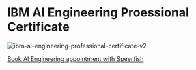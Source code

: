 # IBM AI Engineering Proessional Certificate

![ibm-ai-engineering-professional-certificate-v2](https://github.com/user-attachments/assets/0bbbde17-5c2b-4c1c-812e-74dfadf7edc4)

[Book AI Engineering appointment with Speerfish](https://speerfish-denver.square.site/s/appointments)
